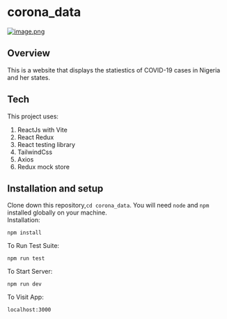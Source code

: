 # corona_data

[![image.png](https://i.postimg.cc/XJSrBSM3/image.png)](https://postimg.cc/67cWFP51)

## Overview
This is a website that displays the statiestics of COVID-19 cases in Nigeria and her states. 

## Tech
This project uses:
1. ReactJs with Vite
2. React Redux
3. React testing library
4. TailwindCss
5. Axios
6. Redux mock store

## Installation and setup
Clone down this repository,`cd corona_data`.  You will need `node` and `npm` installed globally on your machine.  
Installation:

`npm install`  

To Run Test Suite:  

`npm run test`  

To Start Server:

`npm run dev`  

To Visit App:

`localhost:3000`
